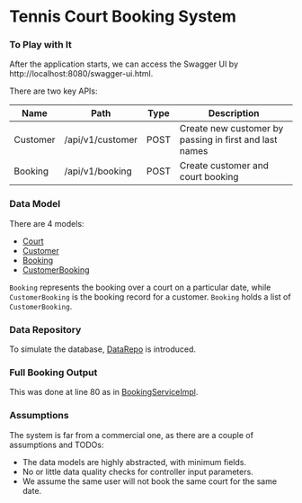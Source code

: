 # Tennis Court Booking System

### To Play with It
After the application starts, we can access the Swagger UI by
http://localhost:8080/swagger-ui.html.

There are two key APIs:

| Name | Path | Type | Description |
|------|------|------|-------------|
| Customer | /api/v1/customer | POST | Create new customer by passing in first and last names |
| Booking  | /api/v1/booking  | POST | Create customer and court booking |

### Data Model
There are 4 models:
* [Court](src/main/java/com/example/courtbooking/model/impl/Court.java)
* [Customer](src/main/java/com/example/courtbooking/model/impl/Customer.java)
* [Booking](src/main/java/com/example/courtbooking/model/impl/Booking.java)
* [CustomerBooking](src/main/java/com/example/courtbooking/model/impl/CustomerBooking.java)

`Booking` represents the booking over a court on a particular date, 
while `CustomerBooking` is the booking record for a customer. `Booking`
holds a list of `CustomerBooking`.

### Data Repository
To simulate the database, [DataRepo](src/main/java/com/example/courtbooking/repo/DataRepo.java) is introduced.

### Full Booking Output
This was done at line 80 as in [BookingServiceImpl](src/main/java/com/example/courtbooking/service/impl/BookingServiceImpl.java).

### Assumptions
The system is far from a commercial one, as there are a couple of assumptions and TODOs:
* The data models are highly abstracted, with minimum fields.
* No or little data quality checks for controller input parameters.
* We assume the same user will not book the same court for the same date.
